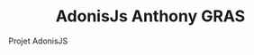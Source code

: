 <h1 align="center" id="title">AdonisJs Anthony GRAS</h1>

<p id="description">Projet AdonisJS </p>

  

